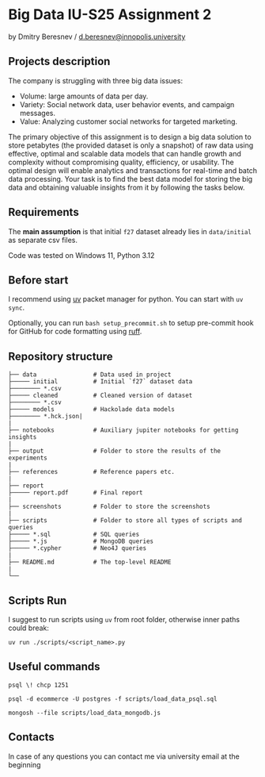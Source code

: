 # Big Data IU-S25 Assignment 2

by Dmitry Beresnev / <d.beresnev@innopolis.university>

## Projects description

The company is struggling with three big data issues:

- Volume: large amounts of data per day.
- Variety: Social network data, user behavior events, and campaign messages.
- Value: Analyzing customer social networks for targeted marketing.

The primary objective of this assignment is to design a big data solution to store petabytes (the provided dataset is only a snapshot) of raw data using effective, optimal and scalable data models that can handle growth and complexity without compromising quality, efficiency, or usability. The optimal design will enable analytics and transactions for real-time and batch data processing. Your task is to find the best data model for storing the big data and obtaining valuable insights from it by following the tasks below.

## Requirements

The **main assumption** is that initial `f27` dataset already lies in `data/initial` as separate csv files.

Code was tested on Windows 11, Python 3.12

## Before start

I recommend using [uv](https://docs.astral.sh/uv/) packet manager for python.
You can start with `uv sync`.

Optionally, you can run `bash setup_precommit.sh` to setup pre-commit hook for GitHub for code formatting using [ruff](https://docs.astral.sh/ruff/).

## Repository structure

```text
├── data                # Data used in project
├───── initial          # Initial `f27` dataset data
├──────── *.csv
├───── cleaned          # Cleaned version of dataset
├──────── *.csv
├───── models           # Hackolade data models
├──────── *.hck.json|
|
├── notebooks           # Auxiliary jupiter notebooks for getting insights
|
├── output              # Folder to store the results of the experiments
|
├── references          # Reference papers etc.
|
├── report
├───── report.pdf       # Final report
|
├── screenshots         # Folder to store the screenshots
|
├── scripts             # Folder to store all types of scripts and queries
├───── *.sql            # SQL queries
├───── *.js             # MongoDB queries
├───── *.cypher         # Neo4J queries
|
├── README.md           # The top-level README
|
└──
```

## Scripts Run

I suggest to run scripts using `uv` from root folder, otherwise inner paths could break:

`uv run ./scripts/<script_name>.py`

## Useful commands

`psql \! chcp 1251`

`psql -d ecommerce -U postgres -f scripts/load_data_psql.sql`

`mongosh --file scripts/load_data_mongodb.js`

## Contacts

In case of any questions you can contact me via university email at the beginning
